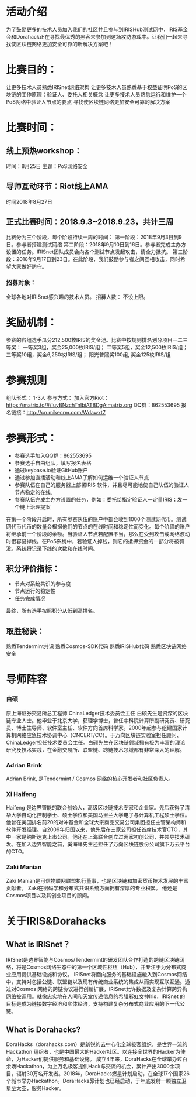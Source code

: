 # 活动介绍
为了鼓励更多的技术人员加入我们的社区并且参与到IRISHub测试网中，IRIS基金会和Dorahack正在寻找最优秀的黑客来参加到这场攻防游戏中。让我们一起来寻找使区块链网络更加安全可靠的新解决方案吧！
# 比赛目的：
让更多技术人员熟悉IRISnet网络架构
让更多技术人员熟悉基于权益证明PoS的区块链的工作原理：验证人、委托人相关概念
让更多技术人员熟悉运行和维护一个PoS网络中验证人节点的要点
寻找使区块链网络更加安全可靠的解决方案
# 比赛时间：
## 线上预热workshop：
时间：8月25日
主题：PoS网络安全
## 导师互动环节：Riot线上AMA
时间2018年8月27日
## 正式比赛时间：2018.9.3~2018.9.23，共计三周
比赛分为三个阶段，每个阶段持续一周的时间：
第一阶段：2018年9月3日到9日。参与者搭建测试网络
第二阶段：2018年9月10日到16日。参与者完成主办方设置的任务。IRISnet团队成员会向各个测试节点发起攻击，请全力抵抗。
第三阶段：2018年9月17日到23日。在此阶段，我们鼓励参与者之间互相攻击，同时希望大家做好防守。
### 招募对象：
全球各地对IRISnet感兴趣的技术人员。
招募人数：
不设上限。

# 奖励机制：
参赛的各组选手瓜分212,500枚IRIS的奖金池。比赛中按规则排名划分项目一二三等奖：
一等奖3组，奖金25,000枚IRIS/组；
二等奖5组，奖金12,500枚IRIS/组；
三等奖10组，奖金6,250枚IRIS/组；
阳光普照奖100组, 奖金125枚IRIS/组
# 参赛规则
组队形式：
1-3人
参与方式：
加入官方Riot：https://matrix.to/#/!uyBNzchTnIbiATBDgA:matrix.org
QQ群：862553695
报名链接：http://cn.mikecrm.com/Wdawxt7
# 参赛形式：
* 参赛选手加入QQ群：862553695
* 参赛选手自由组队，填写报名表格
* 通过keybase.io验证GitHub账户
* 通过参加直播活动和线上AMA了解如何运维一个验证人节点
* 参赛队伍在自己的服务器上部署IRIS 软件，并且尽可能地使自己队伍的验证人节点稳定的在线。
* 参赛队伍完成主办方设置的任务，例如：委托给指定验证人一定量IRIS；发一个链上治理提案

在第一个阶段开启时，所有参赛队伍的账户中都会收到1000个测试网代币。测试网代币代币的数量会根据他们的节点的在线时间和稳定性而变化。每个阶段的账户将继承前一个阶段的余额。当验证人节点若配置不当，那么在受到攻击或网络波动时很容易掉线。在PoS系统中，若验证人掉线，则它的抵押资金的一部分将被罚没。系统将记录下线的次数和在线时间。

## 积分评价指标：
* 节点对系统共识的参与度
* 节点运行的稳定性
* 任务完成情况

最终，所有选手按照积分从低到高排名。

## 取胜秘诀：
熟悉Tendermint共识
熟悉Cosmos-SDK代码
熟悉IRISHub代码
熟悉区块链网络安全

# 导师阵容
### 白硕
原上海证券交易所总工程师
ChinaLedger技术委员会主任
白硕先生是资深的区块链专业人士。他毕业于北京大学，获理学博士，曾任中科院计算所副研究员、研究员、博士生导师、软件室主任、软件方向首席科学家。2000年起参与组建国家计算机网络应急技术协调中心（CNCERT/CC）。于万向区块链实验室担任顾问、ChinaLedger担任技术委员会主任。白硕先生在区块链领域拥有极为丰富的理论研究及技术实践，在金融交易所、联盟链、跨链技术领域都有非常深入的理解。
### Adrian Brink
Adrian Brink, 是Tendermint / Cosmos 网络的核心开发者和社区负责人。
### Xi Haifeng
Haifeng 是边界智能的联合创始人，高级区块链技术专家和企业家。先后获得了清华大学自动化控制学士、硕士学位和美国马里兰大学电子与计算机工程硕士学位。他曾在美国排名前20的对冲基金和全球大宗商品交易公司集团担任主管架构师和软件开发经理。自2009年归国以来，他先后在三家公司担任首席技术官CTO，其中一家是纳斯达克上市公司。他还在上海联合创立过两家初创公司，并领导技术研发。在加入边界智能之前，奚海峰先生还担任了万向区块链股份公司旗下万云平台的CTO。
### Zaki Manian
Zaki Manian是可信物联网联盟执行董事，也是区块链和加密货币技术发展的丰富贡献者。 Zaki在密码学和分布式共识系统方面拥有深厚的专业积累。 他还是Cosmos项目以及其创业项目的顾问。
# 关于IRIS&Dorahacks
## What is IRISnet？
IRISnet是边界智能与Cosmos/Tendermint的研发团队合作打造的跨链区块链网络，将是Cosmos网络生态中的第一个区域性枢纽（Hub），并专注于为分布式商业应用提供基础设施和协议。
IRISnet将面向服务的基础设施融入到Cosmos网络中，支持对包括公链、联盟链以及现有传统商业系统的集成从而实现互联互通。通过对Cosmos 网络的跨链协议进行创新扩展，IRISnet允许数据及复杂计算跨异构网络被调用。就像忠实地在人间和天堂传递信息的希腊彩虹女神Iris，IRISnet 的目标是成为链接数字经济和实体经济，支持构建复杂分布式商业应用的下一代公链。
## What is Dorahacks?
DoraHacks（dorahacks.com）是新锐的去中心化全球极客组织，是世界一流的Hackathon 组织者，也是中国最大的Hacker社区。以连接全世界的Hacker为使命，为Hacker们提供服务和基础设施。
成立4年来，DoraHacks在全球举办过百余场Hackathon，为上万名极客提供Hack与交流的机会，累计产出3000余项目，辐射30万名开发者。2018年，DoraHacks燃星计划启动，在全球17个国家26个城市举办Hackathon。DoraHacks昴计划也已经启动，于年底发射一颗独立卫星至太空，服务Hacker。